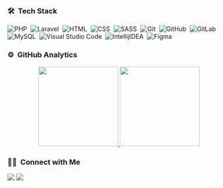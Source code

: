 ### 🛠 &nbsp;Tech Stack

![PHP](https://img.shields.io/badge/-PHP-05122A?style=flat&logo=php)&nbsp;
![Laravel](https://img.shields.io/badge/-Laravel-05122A?style=flat&logo=laravel)&nbsp;
![HTML](https://img.shields.io/badge/-HTML-05122A?style=flat&logo=HTML5)&nbsp;
![CSS](https://img.shields.io/badge/-CSS-05122A?style=flat&logo=CSS3&logoColor=1572B6)&nbsp;
![SASS](https://img.shields.io/badge/-SASS-05122A?style=flat&logo=sass)&nbsp;
![Git](https://img.shields.io/badge/-Git-05122A?style=flat&logo=git)&nbsp;
![GitHub](https://img.shields.io/badge/-GitHub-05122A?style=flat&logo=github)&nbsp;
![GitLab](https://img.shields.io/badge/-GitLab-05122A?style=flat&logo=gitlab)&nbsp;
![MySQL](https://img.shields.io/badge/-MySQL-05122A?style=flat&logo=mysql)&nbsp;
![Visual Studio Code](https://img.shields.io/badge/-Visual%20Studio%20Code-05122A?style=flat&logo=visual-studio-code&logoColor=007ACC)&nbsp;
![IntellijIDEA](https://img.shields.io/badge/-IntellijIDEA-05122A?style=flat&logo=intellijidea)&nbsp;
![Figma](https://img.shields.io/badge/-Figma-05122A?style=flat&logo=figma)&nbsp;

### ⚙️ &nbsp;GitHub Analytics

<p align="center">
<a href="https://github.com/Alfedov">
  <img height="180em" src="https://github-readme-stats-eight-theta.vercel.app/api?username=Alfedov&show_icons=true&theme=algolia&include_all_commits=true&count_private=true"/>
    <img height="180em" src="https://github-readme-stats-eight-theta.vercel.app/api/top-langs/?username=Alfedov&layout=compact&langs_count=8&theme=algolia"/>

</a>
</p>


### 🤝🏻 &nbsp;Connect with Me

<p>
<img src="https://img.shields.io/badge/-ParkerDev%232751-7289DA?style=flat&logo=Discord&logoColor=white"/>
<a href="https://t.me/parkerdev"><img src="https://img.shields.io/badge/-ParkerDev-0088cc?style=flat&logo=Telegram&logoColor=white"/></a>
</p>
